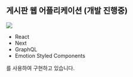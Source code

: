 ## 게시판 웹 어플리케이션 (개발 진행중)

<img src="./assets/readme-image/readme-image.png">

- React
- Next
- GraphQL
- Emotion Styled Components

를 사용하여 구현하고 있습니다.
